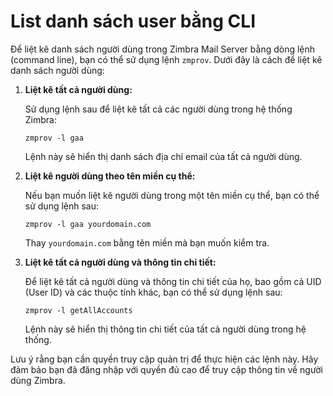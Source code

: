 # List danh sách user bằng CLI

Để liệt kê danh sách người dùng trong Zimbra Mail Server bằng dòng lệnh (command line), bạn có thể sử dụng lệnh `zmprov`. Dưới đây là cách để liệt kê danh sách người dùng:

1. **Liệt kê tất cả người dùng:**
    
    Sử dụng lệnh sau để liệt kê tất cả các người dùng trong hệ thống Zimbra:
    
    ```
    zmprov -l gaa
    
    ```
    
    Lệnh này sẽ hiển thị danh sách địa chỉ email của tất cả người dùng.
    
2. **Liệt kê người dùng theo tên miền cụ thể:**
    
    Nếu bạn muốn liệt kê người dùng trong một tên miền cụ thể, bạn có thể sử dụng lệnh sau:
    
    ```
    zmprov -l gaa yourdomain.com
    
    ```
    
    Thay `yourdomain.com` bằng tên miền mà bạn muốn kiểm tra.
    
3. **Liệt kê tất cả người dùng và thông tin chi tiết:**
    
    Để liệt kê tất cả người dùng và thông tin chi tiết của họ, bao gồm cả UID (User ID) và các thuộc tính khác, bạn có thể sử dụng lệnh sau:
    
    ```
    zmprov -l getAllAccounts
    
    ```
    
    Lệnh này sẽ hiển thị thông tin chi tiết của tất cả người dùng trong hệ thống.
    

Lưu ý rằng bạn cần quyền truy cập quản trị để thực hiện các lệnh này. Hãy đảm bảo bạn đã đăng nhập với quyền đủ cao để truy cập thông tin về người dùng Zimbra.
